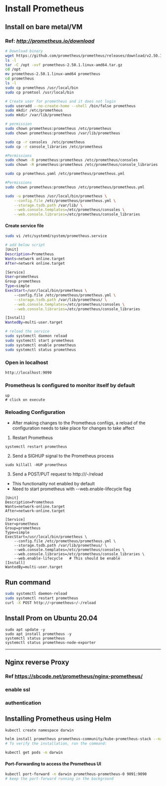 # Install Prometheus
## Install on bare metal/VM
### Ref: *http://prometheus.io/download*
```sh
# Download binary
wget https://github.com/prometheus/prometheus/releases/download/v2.50.1/prometheus-2.50.1.linux-amd64.tar.gz
ls -l
tar -C /opt -xvf prometheus-2.50.1.linux-amd64.tar.gz
cd /opt
mv prometheus-2.50.1.linux-amd64 prometheus
cd prometheus
ls -l
sudo cp prometheus /usr/local/bin
sudo cp promtool /usr/local/bin

# Create user for prometheus and it does not login
sudo useradd --no-create-home --shell /bin/false prometheus
sudo mkdir /etc/prometheus
sudo mkdir /var/lib/prometheus

# permission
sudo chown prometheus:prometheus /etc/prometheus
sudo chown prometheus:prometheus /var/lib/prometheus

sudo cp -r consoles  /etc/prometheus
sudo cp -r console_libraries /etc/prometheus

#Permissions
sudo chown -R prometheus:prometheus /etc/prometheus/consoles
sudo chown -R prometheus:prometheus /etc/prometheus/console_libraries

sudo cp prometheus.yaml /etc/prometheus/prometheus.yml

#Permissions
sudo chown prometheus:prometheus /etc/prometheus/prometheus.yml

sudo -u prometheus /usr/local/bin/prometheus \
    --config.file /etc/prometheus/prometheus.yml \
    --storage.tsdb.path /var/lib/ \
    --web.console.templates=/etc/prometheus/consoles \
    --web.console.libraries=/etc/prometheus/console_libraries
```
#### Create service file
```sh
sudo vi /etc/systemd/system/prometheus.service

# add below script
[Unit]
Description=Prometheus
Wants=network online.target
After=network online.target

[Service]
User=prometheus
Group prometheus
Type=simple
ExecStart=/usr/local/bin/prometheus \
    --config.file /etc/prometheus/prometheus.yml \
    --storage.tsdb.path /var/lib/prometheus/ \
    --web.console.templates=/etc/prometheus/consoles \
    --web.console.libraries=/etc/prometheus/console_libraries

[Install]
WantedBy=multi-user.target

# reload the service
sudo systemctl daemon reload
sudo systemctl start prometheus
sudo systemctl enable prometheus
sudo systemctl status prometheus
```
### Open in localhost
```sh
http://localhost:9090
```
### Prometheus Is configured to monitor itself by default
```t
up 
# click on execute
```
### Reloading Configuration
- After making changes to the Prometheus confiigs, a reload of the configuration needs to take place for changes to take affect
1. Restart Prometheus
```
systemctl restart prometheus
```
2. Send a SIGHUP signal to the Prometheus process
```
sudo killall -HUP prometheus
```
3. Send a POST/PUT request to http://<prometheus>/-/reload
- This functionality not enabled by default
- Need to start prometheus with --web.enable-lifecycle flag
```t
[Unit]
Description=Prometheus
Wants=network-online.target
After=network-online.target

[Service]
User=prometheus
Group=prometheus
Type=simple
ExecStart=/usr/local/bin/prometheus \
    --config.file /etc/prometheus/prometheus.yml \
    --storage.tsdb.path /var/lib/prometheus/ \
    --web.console.templates=/etc/prometheus/consoles \
    --web.console.libraries=/etc/prometheus/console_libraries \
    --web.enable-lifecycle   # This should be enable
[Install]
WantedBy=multi-user.target
```
## Run command 
```sh
sudo systemctl daemon-reload
sudo systemctl restart prometheus
curl -X POST http://<prometheus>/-/reload
```

## Install Prom on Ubuntu 20.04
```
sudo apt update -y
sudo apt install prometheus -y
systemctl status prometheus
systemctl status prometheus-node-exporter
```
********************************
## Nginx reverse Proxy
### Ref https://sbcode.net/prometheus/nginx-prometheus/

### enable ssl
### authentication


## Installing Prometheus using Helm
```sh
kubectl create namespace darwin

helm install prometheus prometheus-community/kube-prometheus-stack --namespace darwin
# To verify the installation, run the command:

kubectl get pods -n darwin
```
#### Port-Forwarding to access the Prometheus UI 
```sh
kubectl port-forward -n darwin prometheus-prometheus-0 9091:9090
# keep the port-forward running in the background
 
``` 